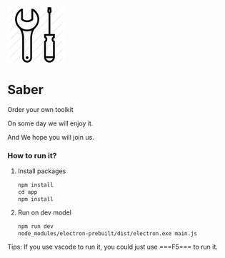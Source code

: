 ![](https://github.com/winys/Saber/blob/master/app/src/assets/logo.png)
# Saber

Order your own toolkit

On some day we will enjoy it.

And  We hope you will join us.

### How to run it?
1. Install packages
    ```
    npm install
    cd app
    npm install
    ```

2. Run on dev model
    ```
    npm run dev
    node_modules/electron-prebuilt/dist/electron.exe main.js
    ```
Tips: If you use vscode to run it, you could just use ===F5=== to run it.
